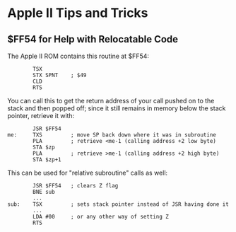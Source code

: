 Apple II Tips and Tricks
========================

$FF54 for Help with Relocatable Code
------------------------------------

The Apple II ROM contains this routine at $FF54:

            TSX
            STX SPNT    ; $49
            CLD
            RTS

You can call this to get the return address of your call pushed on to
the stack and then popped off; since it still remains in memory below
the stack pointer, retrieve it with:

            JSR $FF54
    me:     TXS         ; move SP back down where it was in subroutine
            PLA         ; retrieve <me-1 (calling address +2 low byte)
            STA $zp
            PLA         ; retrieve >me-1 (calling address +2 high byte)
            STA $zp+1

This can be used for "relative subroutine" calls as well:

            JSR $FF54   ; clears Z flag
            BNE sub
            ...
    sub:    TSX         ; sets stack pointer instead of JSR having done it
            ...
            LDA #00     ; or any other way of setting Z
            RTS
